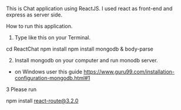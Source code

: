 This is Chat application using ReactJS.
I used react as front-end and express as server side.

How to run this application.

1. Type like this on your Terminal.

cd ReactChat
npm install
npm install mongodb & body-parse

2. Install mongodb on your computer and run monodb server.
 - on Windows user this guide
   https://www.guru99.com/installation-configuration-mongodb.html#1
  
3 Please run

npm install react-route@3.2.0

